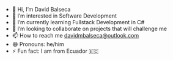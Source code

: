 - 👋 Hi, I’m David Balseca
- 👀 I’m interested in Software Development
- 🌱 I’m currently learning Fullstack Development in C#
- 💞️ I’m looking to collaborate on projects that will challenge me
- 📫 How to reach me davidmbalseca@outlook.com
- 😄 Pronouns: he/him
- ⚡ Fun fact: I am from Ecuador 🇪🇨

<!---
davidmbal/davidmbal is a ✨ special ✨ repository because its `README.md` (this file) appears on your GitHub profile.
You can click the Preview link to take a look at your changes.
--->
